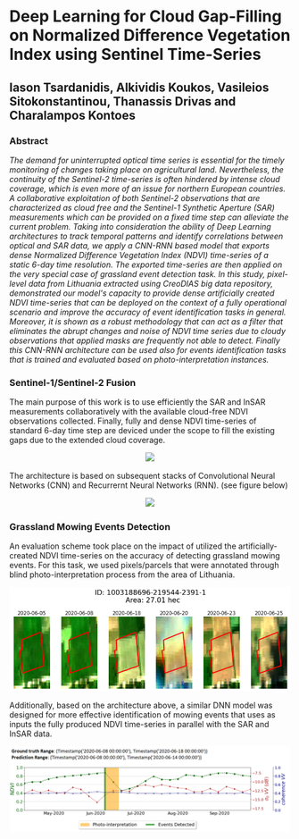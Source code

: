 # Deep Learning for Cloud Gap-Filling on Normalized Difference Vegetation Index using Sentinel Time-Series

## Iason Tsardanidis, Alkividis Koukos, Vasileios Sitokonstantinou, Thanassis Drivas and Charalampos Kontoes

### Abstract 

*The demand for uninterrupted optical time series is essential for the timely monitoring of changes taking place on agricultural land. Nevertheless, the continuity of the Sentinel-2 time-series is often hindered by intense cloud coverage, which is even more of an issue for northern European countries. A collaborative exploitation of both Sentinel-2 observations that are characterized as cloud free and the Sentinel-1 Synthetic Aperture (SAR) measurements which can be provided on a fixed time step can alleviate the current problem. Taking into consideration the ability of Deep Learning architectures to track temporal patterns and identify correlations between optical and SAR data, we apply a CNN-RNN based model that exports dense Normalized Difference Vegetation Index (NDVI) time-series of a static 6-day time resolution. The exported time-series are then applied on the very special case of grassland event detection task. In this study, pixel-level data from Lithuania extracted using CreoDIAS big data repository, demonstrated our model's capacity to provide dense artificially created NDVI time-series that can be deployed on the context of a fully operational scenario and improve the accuracy of event identification tasks in general. Moreover, it is shown as a robust methodology that can act as a filter that eliminates the abrupt changes and noise of NDVI time series due to cloudy observations that applied masks are frequently not able to detect. Finally this CNN-RNN architecture can be used also for events identification tasks that is trained and evaluated based on photo-interpretation instances.*

### Sentinel-1/Sentinel-2 Fusion 

The main purpose of this work is to use efficiently the SAR and InSAR measurements collaboratively with the available cloud-free NDVI observations collected. Finally, fully and dense NDVI time-series of standard 6-day time step are deviced under the scope to fill the existing gaps due to the extended cloud coverage.

<p align="center">
  <img  src="img/s1_s2_fusion_representation.gif">
</p>

The architecture is based on subsequent stacks of Convolutional Neural Networks (CNN) and Recurrernt Neural Networks (RNN). (see figure below)

<p align="center">
  <img  src="img/model_architecture.png">
</p>


### Grassland Mowing Events Detection

An evaluation scheme took place on the impact of utilized the artificially-created NDVI time-series on the accuracy of detecting grassland mowing events. For this task, we used pixels/parcels that were annotated through blind photo-interpretation process from the area of Lithuania.

<p align="center">
  <img  src="img/img_1.png">
</p>

Additionally, based on the architecture above, a similar DNN model was designed for more effective identification of mowing events that uses as inputs the fully produced NDVI time-series in parallel with the SAR and InSAR data.

<p align="center">
  <img  src="img/img_2.png">
</p>


